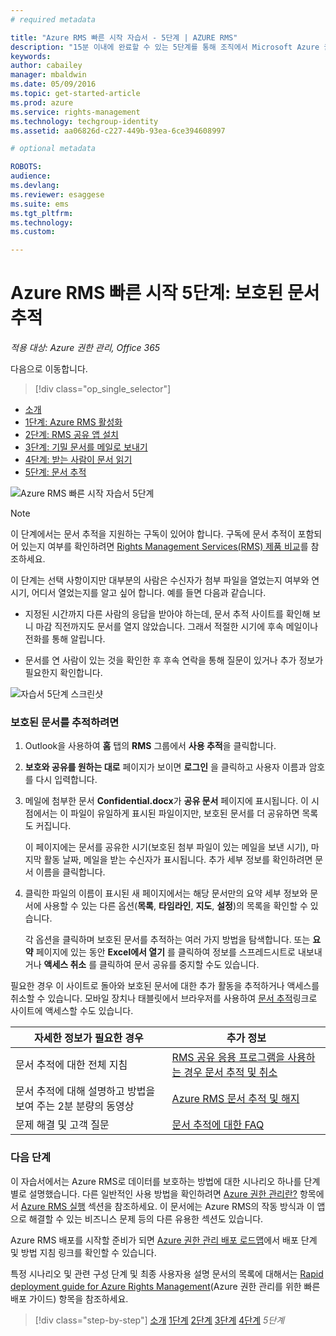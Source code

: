 ```yaml
---
# required metadata

title: "Azure RMS 빠른 시작 자습서 - 5단계 | AZURE RMS"
description: "15분 이내에 완료할 수 있는 5단계를 통해 조직에서 Microsoft Azure 권한 관리 사용을 빠르게 시작하는 방법을 확인할 수 있는 자습서의 마지막 단계입니다."
keywords:
author: cabailey
manager: mbaldwin
ms.date: 05/09/2016
ms.topic: get-started-article
ms.prod: azure
ms.service: rights-management
ms.technology: techgroup-identity
ms.assetid: aa06826d-c227-449b-93ea-6ce394608997

# optional metadata

ROBOTS:
audience:
ms.devlang:
ms.reviewer: esaggese
ms.suite: ems
ms.tgt_pltfrm:
ms.technology:
ms.custom:

---
```



# Azure RMS 빠른 시작 5단계: 보호된 문서 추적

*적용 대상: Azure 권한 관리, Office 365*


다음으로 이동합니다. 
> [!div class="op_single_selector"]
- [소개](quick-start-tutorial.md)
- [1단계: Azure RMS 활성화](tutorial-step1.md)
- [2단계: RMS 공유 앱 설치](tutorial-step2.md)
- [3단계: 기밀 문서를 메일로 보내기](tutorial-step3.md)
- [4단계: 받는 사람이 문서 읽기](tutorial-step4.md)
- [5단계: 문서 추적](tutorial-step5.md)

![Azure RMS 빠른 시작 자습서 5단계](../media/AzRMS_QuickStartSteps5.PNG)

> [!NOTE]
> 이 단계에서는 문서 추적을 지원하는 구독이 있어야 합니다. 구독에 문서 추적이 포함되어 있는지 여부를 확인하려면 [Rights Management Services(RMS) 제품 비교](https://technet.microsoft.com/dn858608.aspx)를 참조하세요.

이 단계는 선택 사항이지만 대부분의 사람은 수신자가 첨부 파일을 열었는지 여부와 연 시기, 어디서 열었는지를 알고 싶어 합니다. 예를 들면 다음과 같습니다.

-   지정된 시간까지 다른 사람의 응답을 받아야 하는데, 문서 추적 사이트를 확인해 보니 마감 직전까지도 문서를 열지 않았습니다. 그래서 적절한 시기에 후속 메일이나 전화를 통해 알립니다.

-   문서를 연 사람이 있는 것을 확인한 후 후속 연락을 통해 질문이 있거나 추가 정보가 필요한지 확인합니다.

![자습서 5단계 스크린샷](../media/AzRMS_Tutorial_5_Screenshots.png)

### 보호된 문서를 추적하려면

1.  Outlook을 사용하여 **홈** 탭의 **RMS** 그룹에서 **사용 추적**을 클릭합니다.

2.  **보호와 공유를 원하는 대로** 페이지가 보이면 **로그인** 을 클릭하고 사용자 이름과 암호를 다시 입력합니다.

3.  메일에 첨부한 문서 **Confidential.docx**가 **공유 문서** 페이지에 표시됩니다. 이 시점에서는 이 파일이 유일하게 표시된 파일이지만, 보호된 문서를 더 공유하면 목록도 커집니다.

    이 페이지에는 문서를 공유한 시기(보호된 첨부 파일이 있는 메일을 보낸 시기), 마지막 활동 날짜, 메일을 받는 수신자가 표시됩니다. 추가 세부 정보를 확인하려면 문서 이름을 클릭합니다.

4.  클릭한 파일의 이름이 표시된 새 페이지에서는 해당 문서만의 요약 세부 정보와 문서에 사용할 수 있는 다른 옵션(**목록**, **타임라인**, **지도**, **설정**)의 목록을 확인할 수 있습니다.

    각 옵션을 클릭하며 보호된 문서를 추적하는 여러 가지 방법을 탐색합니다. 또는 **요약** 페이지에 있는 동안 **Excel에서 열기** 를 클릭하여 정보를 스프레드시트로 내보내거나 **액세스 취소** 를 클릭하여 문서 공유를 중지할 수도 있습니다.

필요한 경우 이 사이트로 돌아와 보호된 문서에 대한 추가 활동을 추적하거나 액세스를 취소할 수 있습니다. 모바일 장치나 태블릿에서 브라우저를 사용하여 [문서 추적](http://go.microsoft.com/fwlink/?LinkId=529562)링크로 사이트에 액세스할 수도 있습니다.

|자세한 정보가 필요한 경우|추가 정보|
|--------------------------------|--------------------------|
|문서 추적에 대한 전체 지침|[RMS 공유 응용 프로그램을 사용하는 경우 문서 추적 및 취소](../rms-client/sharing-app-track-revoke.md)|
|문서 추적에 대해 설명하고 방법을 보여 주는 2분 분량의 동영상|[Azure RMS 문서 추적 및 해지](http://channel9.msdn.com/Series/Information-Protection/Azure-RMS-Document-Tracking-and-Revocation)|
|문제 해결 및 고객 질문|[문서 추적에 대한 FAQ](https://technet.microsoft.com/dn947488)|

### 다음 단계
이 자습서에서는 Azure RMS로 데이터를 보호하는 방법에 대한 시나리오 하나를 단계별로 설명했습니다. 다른 일반적인 사용 방법을 확인하려면 [Azure 권한 관리란?](../understand-explore/what-is-azure-rms.md) 항목에서 [Azure RMS 실행](../understand-explore/what-admins-users-see.md) 섹션을 참조하세요. 이 문서에는 Azure RMS의 작동 방식과 이 앱으로 해결할 수 있는 비즈니스 문제 등의 다른 유용한 섹션도 있습니다.

Azure RMS 배포를 시작할 준비가 되면 [Azure 권한 관리 배포 로드맵](../plan-design/deployment-roadmap.md)에서 배포 단계 및 방법 지침 링크를 확인할 수 있습니다.

특정 시나리오 및 관련 구성 단계 및 최종 사용자용 설명 문서의 목록에 대해서는 [Rapid deployment guide for Azure Rights Management](../get-started/rapid-deployment-guide.md)(Azure 권한 관리를 위한 빠른 배포 가이드) 항목을 참조하세요.

>[!div class="step-by-step"] [소개](quick-start-tutorial.md)
[1단계](tutorial-step1.md)
[2단계](tutorial-step2.md)
[3단계](tutorial-step3.md)
[4단계](tutorial-step4.md)
*5단계*


<!--HONumber=May16_HO2-->



